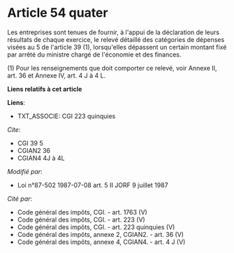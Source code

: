 # Article 54 quater

Les entreprises sont tenues de fournir, à l'appui de la déclaration de leurs résultats de chaque exercice, le relevé détaillé
des catégories de dépenses visées au 5 de l'article 39 (1), lorsqu'elles dépassent un certain montant fixé par arrêté du
ministre chargé de l'économie et des finances.

(1) Pour les renseignements que doit comporter ce relevé, voir Annexe II, art. 36 et Annexe IV, art. 4 J à 4 L.

**Liens relatifs à cet article**

**Liens**:

  - TXT_ASSOCIE: CGI 223 quinquies

_Cite_:

  - CGI 39 5
  - CGIAN2 36
  - CGIAN4 4J à 4L

_Modifié par_:

  - Loi n°87-502 1987-07-08 art. 5 II JORF 9 juillet 1987

_Cité par_:

  - Code général des impôts, CGI. - art. 1763 (V)
  - Code général des impôts, CGI. - art. 223 (V)
  - Code général des impôts, CGI. - art. 223 quinquies (V)
  - Code général des impôts, annexe 2, CGIAN2. - art. 36 (V)
  - Code général des impôts, annexe 4, CGIAN4. - art. 4 J (V)
